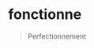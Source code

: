 <!--DESC: {icon:{name:"sports_score",pkg:"mdi",type:"filled"},id:3} -->

# fonctionne
> Perfectionnement
